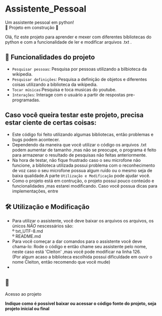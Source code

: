 # Assistente_Pessoal
Um assistente pessoal em python!<br>
 :construction: Projeto em construção :construction:
 
Olá, fiz este projeto para aprender e mexer com diferentes bibliotecas do python e com a funcionalidade de ler e modificar arquivos .txt . 
 
 
 
 ## :hammer: Funcionalidades do projeto
- `Pesquisar pessoas`: Pesquisa por pessoas utilizando a bilbioteca da wikipedia.  
- `Pesquisar definições`: Pesquisa a definição de objetos e diferentes coisas utilizando a biblioteca da wikipedia.
- `Tocar músicas`:Pesquisa e toca musicas do youtube.
- `Interações`: Interage com o usuário a partir de respostas pre-programadas.
 
 ## Caso você queira testar este projeto, precisa estar ciente de certas coisas:
 - Este código foi feito utilizando algumas bibliotecas, então problemas e bugs podem acontecer.
 - Dependendo da maneira que você utilizar o código os arquivos .txt podem aumentar de tamanho ,mas não se preocupe, o programa é feito para armazenar o resultado de pesquisas não feitas anteriormente.
 - Na hora de testar, não fique frustrado caso o seu microfone não funcione, a biblioteca utilizada possui problema com o reconhecimento de voz caso o seu microfone possua algum ruído ou o mesmo seja de baixa qualidade.A parte `Utilização e Modificação` pode ajudar você.
 - Como o projeto está em contrução, o projeto possui pouco conteúdo e funcionalidades ,mas estarei modificando. Caso você possua dicas para implementações, entre
 
 
 
 ## 🛠️ Utilização e Modificação
 - Para utilizar o assistente, você deve baixar os arquivos os arquivos, os únicos _NÃO_ nescessários são:<BR>
 º txt_UTF-8.md<BR>
 º README.md<BR>
 - Para você começar a dar comandos para o assistente você deve chama-lo:
 Rode o código e então chame seu assistente pelo nome, neste caso está 'Cleiton' ,mas você pode modificar na linha 126.<br>
 (Por algum acaso a biblioteca escolhida possui dificuldade em ouvir o nome Cleiton, então recomendo que você mude)
 -
 
 
 
 
 ## 📁
 Acesso ao projeto

**Indique como é possível baixar ou acessar o código fonte do projeto, seja projeto inicial ou final**

